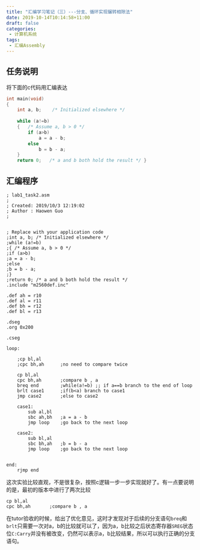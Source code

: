 ```yaml
---
title: "汇编学习笔记（三）---分支、循环实现辗转相除法"
date: 2019-10-14T10:14:58+11:00
draft: false
categories:
 - 计算机系统
tags:
 - 汇编Assembly
---
```


## 任务说明

将下面的c代码用汇编表达

```c
int main(void) 
{  
    int a, b;    /* Initialized elsewhere */ 
 
 	while (a!=b)  
 	{   /* Assume a, b > 0 */   
        if (a>b)                  
            a = a - b;   
        else                  
            b = b - a;  
    }  
    return 0;   /* a and b both hold the result */ } 
```

## 汇编程序

```assembly
; lab1_task2.asm
;
; Created: 2019/10/3 12:19:02
; Author : Haowen Guo
;


; Replace with your application code
;int a, b; /* Initialized elsewhere */
;while (a!=b)
;{ /* Assume a, b > 0 */
;if (a>b)
;a = a - b;
;else
;b = b - a;
;}
;return 0; /* a and b both hold the result */
.include "m2560def.inc"

.def ah = r10
.def al = r11
.def bh = r12
.def bl = r13

.dseg
.org 0x200

.cseg

loop:
	
	;cp bl,al
	;cpc bh,ah		;no need to compare twice
	
	cp bl,al
	cpc bh,ah		;compare b , a
	breq end		;while(a!=b) ;; if a==b branch to the end of loop
	brlt case1		;if(b<a) branch to case1
	jmp case2		;else to case2

	case1:
		sub al,bl
		sbc ah,bh	;a = a - b
		jmp loop	;go back to the next loop

	case2:
		sub bl,al
		sbc bh,ah	;b = b - a
		jmp loop	;go back to the next loop	
	

end:
    rjmp end
```

这次实验比较直观，不是很复杂，按照c逻辑一步一步实现就好了。有一点要说明的是，最初的版本中进行了两次比较

```assembly
cp bl,al
cpc bh,ah		;compare b , a
```

在tutor验收的时候，给出了优化意见，这时才发现对于后续的分支语句`breq`和`brlt`只需要一次对a，b的比较就可以了，因为a，b比较之后状态寄存器`SREG`状态位`C:Carry`并没有被改变，仍然可以表示a，b比较结果，所以可以执行正确的分支语句。